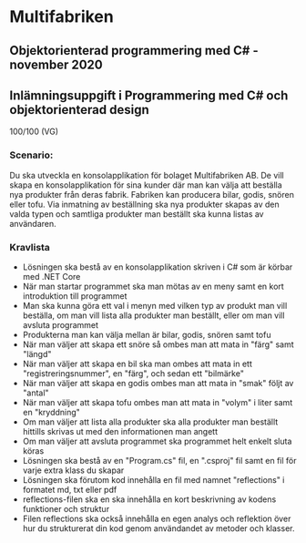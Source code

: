 # Multifabriken
## Objektorienterad programmering med C# - november 2020
## Inlämningsuppgift i Programmering med C# och objektorienterad design
100/100 (VG)
### Scenario:
Du ska utveckla en konsolapplikation för bolaget Multifabriken AB. De vill skapa en konsolapplikation för sina kunder där man kan välja att beställa nya produkter från deras fabrik. Fabriken kan producera bilar, godis, snören eller tofu. Via inmatning av beställning ska nya produkter skapas av den valda typen och samtliga produkter man beställt ska kunna listas av användaren.
### Kravlista
* Lösningen ska bestå av en konsolapplikation skriven i C# som är körbar med .NET Core
* När man startar programmet ska man mötas av en meny samt en kort introduktion till programmet
* Man ska kunna göra ett val i menyn med vilken typ av produkt man vill beställa, om man vill lista alla produkter man beställt, eller om man vill avsluta programmet
* Produkterna man kan välja mellan är bilar, godis, snören samt tofu
* När man väljer att skapa ett snöre så ombes man att mata in "färg" samt "längd"
* När man väljer att skapa en bil ska man ombes att mata in ett "registreringsnummer", en "färg", och sedan ett "bilmärke"
* När man väljer att skapa en godis ombes man att mata in "smak" följt av "antal"
* När man väljer att skapa tofu ombes man att mata in "volym" i liter samt en "kryddning"
* Om man väljer att lista alla produkter ska alla produkter man beställt hittills skrivas ut med den informationen man angett
* Om man väljer att avsluta programmet ska programmet helt enkelt sluta köras
* Lösningen ska bestå av en "Program.cs" fil, en ".csproj" fil samt en fil för varje extra klass du skapar
* Lösningen ska förutom kod innehålla en fil med namnet "reflections" i formatet md, txt eller pdf
* reflections-filen ska en ska innehålla en kort beskrivning av kodens funktioner och struktur
* Filen reflections ska också innehålla en egen analys och reflektion över hur du strukturerat din kod genom användandet av metoder och klasser.
